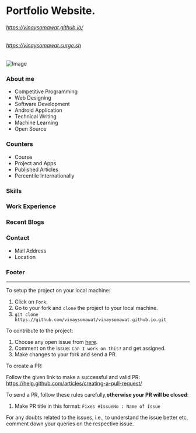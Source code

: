 # Portfolio Website.
###### https://vinaysomawat.github.io/
###### https://vinaysomawat.surge.sh

![Image](https://github.com/vinaysomawat/vinaysomawat.github.io/blob/master/web-dev/images/portfolio.png)
### About me
* Competitive Programming
* Web Designing
* Software Development
* Android Application
* Technical Writing
* Machine Learning
* Open Source 

### Counters
* Course
* Project and Apps
* Published Articles
* Percentile Internationally

### Skills
### Work Experience
### Recent Blogs
### Contact
* Mail Address
* Location

### Footer
------------------------------------------------------------------
To setup the project on your local machine:

1. Click on `Fork`.
2. Go to your fork and `clone` the project to your local machine.
3. `git clone https://github.com/vinaysomawat/vinaysomawat.github.io.git`

To contribute to the project:

1. Choose any open issue from [here](https://github.com/vinaysomawat/vinaysomawat.github.io/issues). 
2. Comment on the issue: `Can I work on this?` and get assigned.
3. Make changes to your fork and send a PR.

To create a PR:

Follow the given link to make a successful and valid PR: https://help.github.com/articles/creating-a-pull-request/

To send a PR, follow these rules carefully,**otherwise your PR will be closed**:

1. Make PR title in this format: `Fixes #IssueNo : Name of Issue`

For any doubts related to the issues, i.e., to understand the issue better etc, comment down your queries on the respective issue.
